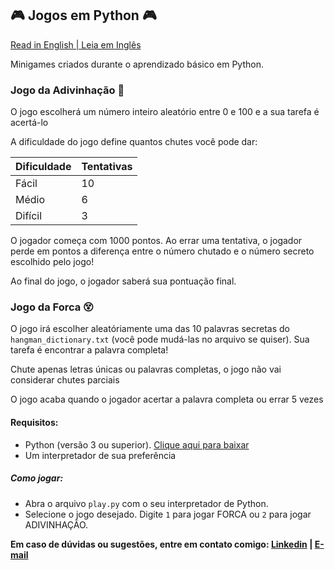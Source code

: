 ## 🎮 Jogos em Python 🎮

[Read in English | Leia em Inglês](https://github.com/molusca/Python/blob/master/python_games/README.md)

Minigames criados durante o aprendizado básico em Python.

### Jogo da Adivinhação 🎯
O jogo escolherá um número inteiro aleatório entre 0 e 100 e a sua tarefa é acertá-lo

A dificuldade do jogo define quantos chutes você pode dar:

|Dificuldade|Tentativas|
|---|---|
|Fácil | 10| 
|Médio | 6|
|Difícil | 3|

O jogador começa com 1000 pontos. Ao errar uma tentativa, o jogador perde em pontos a diferença entre o número chutado e o número secreto escolhido pelo jogo!

Ao final do jogo, o jogador saberá sua pontuação final.

### Jogo da Forca 😵

O jogo irá escolher aleatóriamente uma das 10 palavras secretas do `hangman_dictionary.txt` (você pode mudá-las no arquivo se quiser). Sua tarefa é encontrar a palavra completa!

Chute apenas letras únicas ou palavras completas, o jogo não vai considerar chutes parciais

O jogo acaba quando o jogador acertar a palavra completa ou errar 5 vezes

#### Requisitos:
- Python (versão 3 ou superior). [Clique aqui para baixar](https://www.python.org/downloads/)
- Um interpretador de sua preferência

##### Como jogar: 
- Abra o arquivo `play.py` com o seu interpretador de Python.
- Selecione o jogo desejado. Digite `1` para jogar FORCA ou `2` para jogar ADIVINHAÇÃO.

**Em caso de dúvidas ou sugestões, entre em contato comigo: [Linkedin](https://www.linkedin.com/in/lucas-r-freitas/) | [E-mail](mailto:pro.lucasrfreitas@gmail.com)**
